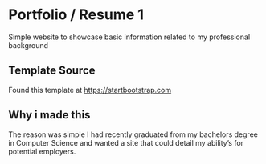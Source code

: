 # Portfolio / Resume 1

Simple website to showcase basic information related to my professional background

## Template Source

Found this template at https://startbootstrap.com

## Why i made this

The reason was simple I had recently graduated from my bachelors degree in Computer Science and wanted a site that could detail my ability’s for potential employers.
